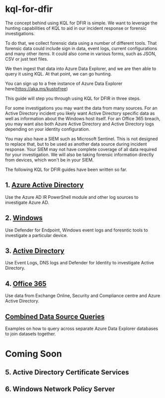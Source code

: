# kql-for-dfir

The concept behind using KQL for DFIR is simple. We want to leverage the hunting capabilities of KQL to aid in our incident response or forensic investigations. 

To do that, we collect forensic data using a number of different tools. That forensic data could include sign in data, event logs, current configurations and many other items. It could also come in various forms, such as JSON, CSV or just text files.

We then ingest that data into Azure Data Explorer, and we are then able to query it using KQL. At that point, we can go hunting.

You can sign up to a free instance of Azure Data Explorer here(https://aka.ms/kustofree)

This guide will step you through using KQL for DFIR in three steps.

For some investigations you may want the data from many sources. For an Active Directory incident you likely want Active Directory specific data as well as information about the Windows host itself. For an Office 365 breach, you may want also both Azure Active Directory and Active Directory logs depending on your identity configuration.

You may also have a SIEM such as Microsoft Sentinel. This is not designed to replace that, but to be used as another data source during incident response. Your SIEM may not have complete coverage of all data required for your investigation. We will also be taking forensic information directly from devices, which won't be in your SIEM.

The following KQL for DFIR guides have been written so far.

## 1. [Azure Active Directory](https://github.com/reprise99/kql-for-dfir/tree/main/Azure%20Active%20Directory)

Use the Azure AD IR PowerShell module and other log sources to investigate Azure AD.

## 2. [Windows](https://github.com/reprise99/kql-for-dfir/tree/main/Windows)

Use Defender for Endpoint, Windows event logs and foresntic tools to investigate a particular device.

## 3. [Active Directory](https://github.com/reprise99/kql-for-dfir/tree/main/Active%20Directory)

Use Event Logs, DNS logs and Defender for Identity to investigate Active Directory.

## 4. [Office 365](https://github.com/reprise99/kql-for-dfir/tree/main/Office%20365)

Use data from Exchange Online, Security and Compliance centre and Azure Active Directory.

## [Combined Data Source Queries](https://github.com/reprise99/kql-for-dfir/tree/main/Combined%20Queries)

Examples on how to query across separate Azure Data Explorer databases to join datasets together.

# Coming Soon

## 5. Active Directory Certificate Services

## 6. Windows Network Policy Server